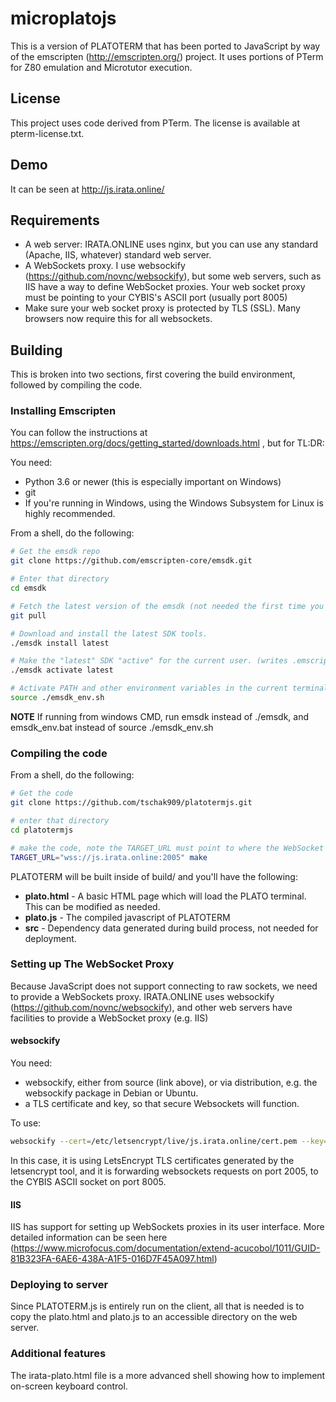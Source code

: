 # microplatojs

This is a version of PLATOTERM that has been ported to JavaScript by way of the emscripten (http://emscripten.org/) project. It uses portions of PTerm for Z80 emulation and Microtutor execution.

## License

This project uses code derived from PTerm. The license is available at pterm-license.txt.

## Demo

It can be seen at http://js.irata.online/

## Requirements

* A web server: IRATA.ONLINE uses nginx, but you can use any standard (Apache, IIS, whatever) standard web server.
* A WebSockets proxy. I use websockify (https://github.com/novnc/websockify), but some web servers, such as IIS have a way to define WebSocket proxies. Your web socket proxy must be pointing to your CYBIS's ASCII port (usually port 8005)
* Make sure your web socket proxy is protected by TLS (SSL). Many browsers now require this for all websockets.

## Building

This is broken into two sections, first covering the build environment, followed by compiling the code.

### Installing Emscripten

You can follow the instructions at https://emscripten.org/docs/getting_started/downloads.html , but for TL:DR:

You need: 

* Python 3.6 or newer (this is especially important on Windows)
* git
* If you're running in Windows, using the Windows Subsystem for Linux is highly recommended.

From a shell, do the following:

```bash
# Get the emsdk repo
git clone https://github.com/emscripten-core/emsdk.git

# Enter that directory
cd emsdk

# Fetch the latest version of the emsdk (not needed the first time you clone)
git pull

# Download and install the latest SDK tools.
./emsdk install latest

# Make the "latest" SDK "active" for the current user. (writes .emscripten file)
./emsdk activate latest

# Activate PATH and other environment variables in the current terminal
source ./emsdk_env.sh
```

**NOTE** If running from windows CMD, run emsdk instead of ./emsdk, and emsdk_env.bat instead of source ./emsdk_env.sh


### Compiling the code

From a shell, do the following:

```bash
# Get the code
git clone https://github.com/tschak909/platotermjs.git

# enter that directory
cd platotermjs

# make the code, note the TARGET_URL must point to where the WebSocket will be listening.
TARGET_URL="wss://js.irata.online:2005" make
```

PLATOTERM will be built inside of build/ and you'll have the following:

* **plato.html** - A basic HTML page which will load the PLATO terminal. This can be modified as needed.
* **plato.js** - The compiled javascript of PLATOTERM
* **src** - Dependency data generated during build process, not needed for deployment.

### Setting up The WebSocket Proxy

Because JavaScript does not support connecting to raw sockets, we need to provide a WebSockets proxy. IRATA.ONLINE uses websockify (https://github.com/novnc/websockify), and other web servers have facilities to provide a WebSocket proxy (e.g. IIS)

#### websockify

You need:

* websockify, either from source (link above), or via distribution, e.g. the websockify package in Debian or Ubuntu.
* a TLS certificate and key, so that secure Websockets will function.

To use:

```bash
websockify --cert=/etc/letsencrypt/live/js.irata.online/cert.pem --key=/etc/letsencrypt/live/js.irata.online/privkey.pem 2005 localhost:8005
```

In this case, it is using LetsEncrypt TLS certificates generated by the letsencrypt tool, and it is forwarding websockets requests on port 2005, to the CYBIS ASCII socket on port 8005.

#### IIS

IIS has support for setting up WebSockets proxies in its user interface. More detailed information can be seen here (https://www.microfocus.com/documentation/extend-acucobol/1011/GUID-81B323FA-6AE6-438A-A1F5-016D7F45A097.html)

### Deploying to server

Since PLATOTERM.js is entirely run on the client, all that is needed is to copy the plato.html and plato.js to an accessible directory on the web server.

### Additional features

The irata-plato.html file is a more advanced shell showing how to implement on-screen keyboard control.




